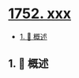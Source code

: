 # [1752. xxx](https://github.com/Tdahuyou/TNotes.leetcode/tree/main/notes/1752.%20xxx)

<!-- region:toc -->

- [1. 📝 概述](#1--概述)

<!-- endregion:toc -->

## 1. 📝 概述
